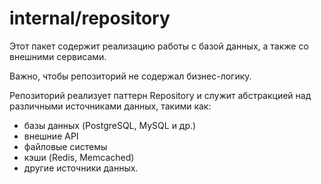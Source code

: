 # internal/repository

Этот пакет содержит реализацию работы с базой данных, а также со внешними сервисами.

Важно, чтобы репозиторий не содержал бизнес-логику.

Репозиторий реализует паттерн Repository и служит абстракцией над различными источниками данных, такими как:

- базы данных (PostgreSQL, MySQL и др.)
- внешние API
- файловые системы
- кэши (Redis, Memcached)
- другие источники данных.
